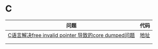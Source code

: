 # C
| 问题                                                | 代码 |
| --------------------------------------------------- | ---- |
| [C语言解决free invalid pointer 导致的core dumped问题](https://github.com/T1mzhou/C/blob/main/C%E8%AF%AD%E8%A8%80%E8%A7%A3%E5%86%B3free%20invalid%20pointer%20%E5%AF%BC%E8%87%B4%E7%9A%84core%20dumped%E9%97%AE%E9%A2%98.md) | [地址](https://github.com/T1mzhou/C/blob/main/main.c)    |
|                                                     |      |
|                                                     |      |


